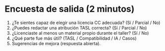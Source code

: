# Encuesta de salida (2 minutos)
1) ¿Te sientes capaz de elegir una licencia CC adecuada? (Sí / Parcial / No)  
2) ¿Puedes redactar una atribución TASL correcta? (Sí / Parcial / No)  
3) ¿Licenciaste al menos un material propio durante el taller? (Sí / No)  
4) ¿Qué parte fue más útil? (TASL / Compatibilidad / IA / Casos)  
5) Sugerencias de mejora (respuesta abierta).

